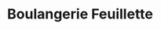 ---
title: "Boulangerie Feuillette"
url: /bourg-les-valence/boulangerie-feuillette/
shop: Bäckerei
---